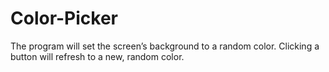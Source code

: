 # Color-Picker
The program will set the screen’s background to a random color. Clicking a button will refresh to a new, random color.

